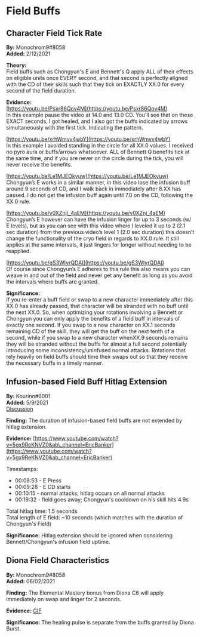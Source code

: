 # Field Buffs

## Character Field Tick Rate

**By:** Monochrom9\#8058  
**Added:** 2/12/2021

**Theory:**  
Field buffs such as Chongyun's E and Bennett's Q apply ALL of their effects on eligible units once EVERY second, and that second is perfectly aligned with the CD of their skills such that they tick on EXACTLY XX.0 for every second of the field duration.

**Evidence:**  
[https://youtu.be/Psxr86Qov4M](https://youtu.be/Psxr86Qov4M)  
In this example pause the video at 14.0 and 13.0 CD. You’ll see that on these EXACT seconds, I got healed, and I also got the buffs indicated by arrows simultaneously with the first tick. Indicating the pattern.[ ](https://youtu.be/xrhWmvv4wbY)

[https://youtu.be/xrhWmvv4wbY](https://youtu.be/xrhWmvv4wbY)  
In this example I avoided standing in the circle for all XX.0 values. I received no pyro aura or buffs/arrows whatsoever. ALL of Bennett Q benefits tick at the same time, and if you are never on the circle during the tick, you will never receive the benefits.[ ](https://youtu.be/Le1MJEOkyuw)

[https://youtu.be/Le1MJEOkyuw](https://youtu.be/Le1MJEOkyuw)  
Chongyun’s E works in a similar manner, in this video Iose the infusion buff around 9 seconds of CD, and I walk back in immediately after 8.XX has passed. I do not get the infusion buff again until 7.0 on the CD, following the XX.0 rule.

[https://youtu.be/v0XZnj\_4aEM](https://youtu.be/v0XZnj_4aEM)  
Chongyun’s E however can have the infusion linger for up to 3 seconds \(w/ E levels\), but as you can see with this video where I leveled it up to 2 \(2.1 sec duration\) from the previous video’s level 1 \(2.0 sec duration\) this doesn’t change the functionality of the cryo field in regards to XX.0 rule. It still applies at the same intervals, it just lingers for longer without needing to be reapplied.

[https://youtu.be/gS3WIyrQDAI](https://youtu.be/gS3WIyrQDAI)  
Of course since Chongyun’s E adheres to this rule this also means you can weave in and out of the field and never get any benefit as long as you avoid the intervals where buffs are granted.

**Significance:**  
If you re-enter a buff field or swap to a new character immediately after this XX.0 has already passed, that character will be stranded with no buff until the next XX.0. So, when optimizing your rotations involving a Bennett or Chongyun you can only apply the benefits of a field buff in intervals of exactly one second. If you swap to a new character on XX.1 seconds remaining CD of the skill, they will get the buff on the next tenth of a second, while if you swap to a new character whenXX.9 seconds remains they will be stranded without the buffs for almost a full second potentially introducing some inconsistency/uninfused normal attacks. Rotations that rely heavily on field buffs should time their swaps out so that they receive the necessary buffs in a timely manner.

## Infusion-based Field Buff Hitlag Extension

**By:** Kourinn\#6001  
**Added:** 5/9/2021  
[Discussion](https://tickettool.xyz/direct?url=https://cdn.discordapp.com/attachments/835912799343476766/840072673961967646/transcript-hitlag-extension-testing.html)

**Finding:** The duration of infusion-based field buffs are not extended by hitlag extension.

**Evidence:** [https://www.youtube.com/watch?v=5gx9ReKNVZ0&ab\_channel=EricBanker](https://www.youtube.com/watch?v=5gx9ReKNVZ0&ab_channel=EricBanker)

Timestamps:

* 00:08:53 - E Press
* 00:09:28 - E CD starts
* 00:10:15 - normal attacks; hitlag occurs on all normal attacks
* 00:19:32 - field goes away; Chongyun's cooldown on his skill hits 4.9s

Total hitlag time: 1.5 seconds  
Total length of E field: ~10 seconds \(which matches with the duration of Chongyun's Field\)

**Significance:** Hitlag extension should be ignored when considering Bennett/Chongyun's infusion field uptime.

## Diona Field Characteristics

**By:** Monochrom9\#8058  
**Added:** 06/02/2021

**Finding:** The Elemental Mastery bonus from Diona C6 will apply immediately on swap and linger for 2 seconds.

**Evidence:** [GIF](https://imgur.com/a/egHUnjV)

**Significance:** The healing pulse is separate from the buffs granted by Diona Burst.

